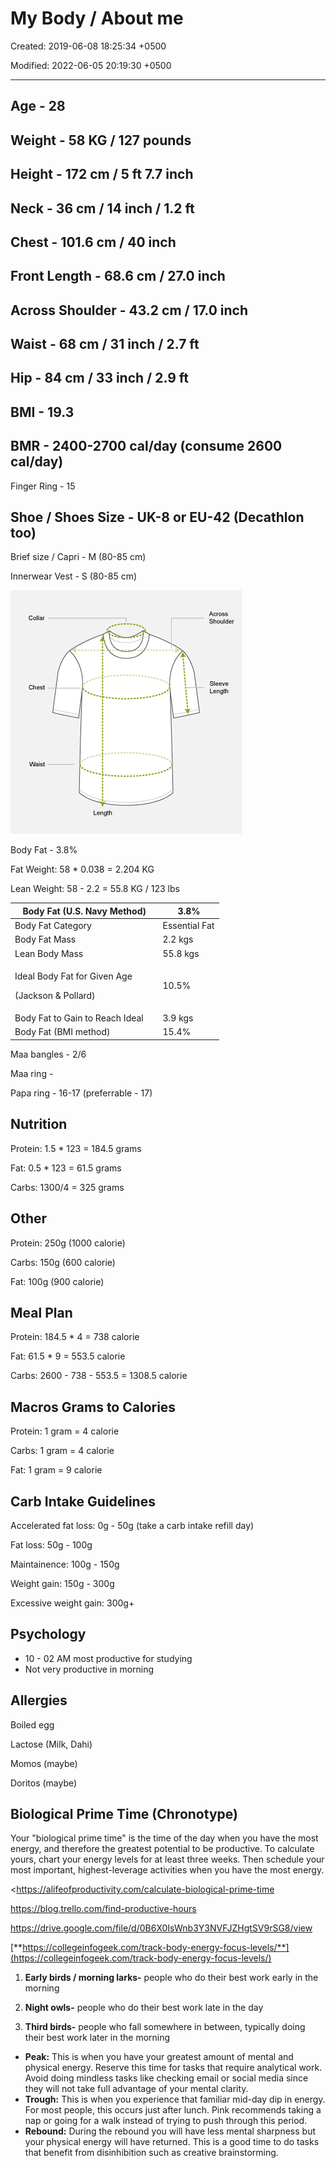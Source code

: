 # My Body / About me

Created: 2019-06-08 18:25:34 +0500

Modified: 2022-06-05 20:19:30 +0500

---

## Age - 28

## Weight - 58 KG / 127 pounds

## Height - 172 cm / 5 ft 7.7 inch

## Neck - 36 cm / 14 inch / 1.2 ft

## Chest - 101.6 cm / 40 inch

## Front Length - 68.6 cm / 27.0 inch

## Across Shoulder - 43.2 cm / 17.0 inch

## Waist - 68 cm / 31 inch / 2.7 ft

## Hip - 84 cm / 33 inch / 2.9 ft

## BMI - 19.3

## BMR - 2400-2700 cal/day (consume 2600 cal/day)

Finger Ring - 15

## Shoe / Shoes Size - UK-8 or EU-42 (Decathlon too)

Brief size / Capri - M (80-85 cm)

Innerwear Vest - S (80-85 cm)

![1 ](media/Nutrition_My-Body---About-me-image1.png)

Body Fat - 3.8%

Fat Weight: 58 * 0.038 = 2.204 KG

Lean Weight: 58 - 2.2 = 55.8 KG / 123 lbs

<table>
<colgroup>
<col style="width: 70%" />
<col style="width: 29%" />
</colgroup>
<thead>
<tr class="header">
<th>Body Fat (U.S. Navy Method)</th>
<th>3.8%</th>
</tr>
</thead>
<tbody>
<tr class="odd">
<td>Body Fat Category</td>
<td>Essential Fat</td>
</tr>
<tr class="even">
<td>Body Fat Mass</td>
<td>2.2 kgs</td>
</tr>
<tr class="odd">
<td>Lean Body Mass</td>
<td>55.8 kgs</td>
</tr>
<tr class="even">
<td><p>Ideal Body Fat for Given Age</p>
<p>(Jackson &amp; Pollard)</p></td>
<td>10.5%</td>
</tr>
<tr class="odd">
<td>Body Fat to Gain to Reach Ideal</td>
<td>3.9 kgs</td>
</tr>
<tr class="even">
<td>Body Fat (BMI method)</td>
<td>15.4%</td>
</tr>
</tbody>
</table>

Maa bangles - 2/6

Maa ring -

Papa ring - 16-17 (preferrable - 17)

## Nutrition

Protein: 1.5 * 123 = 184.5 grams

Fat: 0.5 * 123 = 61.5 grams

Carbs: 1300/4 = 325 grams

## Other

Protein: 250g (1000 calorie)

Carbs: 150g (600 calorie)

Fat: 100g (900 calorie)

## Meal Plan

Protein: 184.5 * 4 = 738 calorie

Fat: 61.5 * 9 = 553.5 calorie

Carbs: 2600 - 738 - 553.5 = 1308.5 calorie

## Macros Grams to Calories

Protein: 1 gram = 4 calorie

Carbs: 1 gram = 4 calorie

Fat: 1 gram = 9 calorie

## Carb Intake Guidelines

Accelerated fat loss: 0g - 50g (take a carb intake refill day)

Fat loss: 50g - 100g

Maintainence: 100g - 150g

Weight gain: 150g - 300g

Excessive weight gain: 300g+

## Psychology
-   10 - 02 AM most productive for studying
-   Not very productive in morning

## Allergies

Boiled egg

Lactose (Milk, Dahi)

Momos (maybe)

Doritos (maybe)

## Biological Prime Time (Chronotype)

Your "biological prime time" is the time of the day when you have the most energy, and therefore the greatest potential to be productive. To calculate yours, chart your energy levels for at least three weeks. Then schedule your most important, highest-leverage activities when you have the most energy.

<https://alifeofproductivity.com/calculate-biological-prime-time

<https://blog.trello.com/find-productive-hours>

<https://drive.google.com/file/d/0B6X0IsWnb3Y3NVFJZHgtSV9rSG8/view>

[**https://collegeinfogeek.com/track-body-energy-focus-levels/**](https://collegeinfogeek.com/track-body-energy-focus-levels/)

1.  **Early birds / morning larks-** people who do their best work early in the morning

2.  **Night owls-** people who do their best work late in the day

3.  **Third birds-** people who fall somewhere in between, typically doing their best work later in the morning


-   **Peak:** This is when you have your greatest amount of mental and physical energy. Reserve this time for tasks that require analytical work. Avoid doing mindless tasks like checking email or social media since they will not take full advantage of your mental clarity.
-   **Trough:** This is when you experience that familiar mid-day dip in energy. For most people, this occurs just after lunch. Pink recommends taking a nap or going for a walk instead of trying to push through this period.
-   **Rebound:** During the rebound you will have less mental sharpness but your physical energy will have returned. This is a good time to do tasks that benefit from disinhibition such as creative brainstorming.
